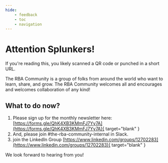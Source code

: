 ```yaml
---
hide:
    - feedback
    - toc
    - navigation
---
```


# Attention Splunkers!

If you're reading this, you likely scanned a QR code or punched in a short URL.

The RBA Community is a group of folks from around the world who want to learn, share, and grow. The RBA Community welcomes all and encourages and welcomes collaboration of any kind! 

## What to do now?

1. Please sign up for the monthly newsletter here: [https://forms.gle/QhK4XB3KMmFJ7Yy7A](https://forms.gle/QhK4XB3KMmFJ7Yy7A){ target="blank" }
1. And, please join #the-rba-community-internal in Slack.
1. join the LinkedIn Group [https://www.linkedin.com/groups/12702283](https://www.linkedin.com/groups/12702283){ target="blank" }

We look forward to hearing from you! 